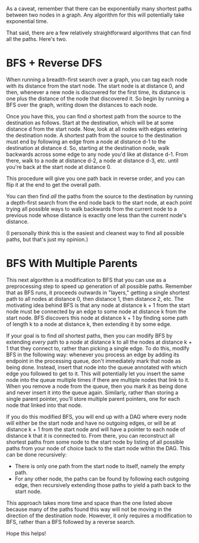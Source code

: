 As a caveat, remember that there can be exponentially many shortest paths between two nodes in a graph.  Any algorithm for this will potentially take exponential time.

That said, there are a few relatively straightforward algorithms that can find all the paths. Here's two.

# BFS + Reverse DFS

When running a breadth-first search over a graph, you can tag each node with its distance from the start node. The start node is at distance 0, and then, whenever a new node is discovered for the first time, its distance is one plus the distance of the node that discovered it. So begin by running a BFS over the graph, writing down the distances to each node.

Once you have this, you can find *a* shortest path from the source to the destination as follows. Start at the destination, which will be at some distance d from the start node. Now, look at all nodes with edges entering the destination node. A shortest path from the source to the destination must end by following an edge from a node at distance d-1 to the destination at distance d. So, starting at the destination node, walk backwards across some edge to any node you'd like at distance d-1. From there, walk to a node at distance d-2, a node at distance d-3, etc. until you're back at the start node at distance 0.

This procedure will give you one path back in reverse order, and you can flip it at the end to get the overall path.

You can then find *all* the paths from the source to the destination by running a depth-first search from the end node back to the start node, at each point trying all possible ways to walk backwards from the current node to a previous node whose distance is exactly one less than the current node's distance.

(I personally think this is the easiest and cleanest way to find all possible paths, but that's just my opinion.)

# BFS With Multiple Parents

This next algorithm is a modification to BFS that you can use as a preprocessing step to speed up generation of all possible paths.  Remember that as BFS runs, it proceeds outwards in "layers," getting a single shortest path to all nodes at distance 0, then distance 1, then distance 2, etc.  The motivating idea behind BFS is that any node at distance k + 1 from the start node must be connected by an edge to some node at distance k from the start node.  BFS discovers this node at distance k + 1 by finding some path of length k to a node at distance k, then extending it by some edge.

If your goal is to find *all* shortest paths, then you can modify BFS by extending *every* path to a node at distance k to all the nodes at distance k + 1 that they connect to, rather than picking a single edge.  To do this, modify BFS in the following way: whenever you process an edge by adding its endpoint in the processing queue, don't immediately mark that node as being done.  Instead, insert that node into the queue annotated with which edge you followed to get to it.  This will potentially let you insert the same node into the queue multiple times if there are multiple nodes that link to it.  When you remove a node from the queue, then you mark it as being done and never insert it into the queue again.  Similarly, rather than storing a single parent pointer, you'll store multiple parent pointers, one for each node that linked into that node.

If you do this modified BFS, you will end up with a DAG where every node will either be the start node and have no outgoing edges, or will be at distance k + 1 from the start node and will have a pointer to each node of distance k that it is connected to.  From there, you can reconstruct all shortest paths from some node to the start node by listing of all possible paths from your node of choice back to the start node within the DAG.  This can be done recursively:

* There is only one path from the start node to itself, namely the empty path.
* For any other node, the paths can be found by following each outgoing edge, then recursively extending those paths to yield a path back to the start node.

This approach takes more time and space than the one listed above because many of the paths found this way will not be moving in the direction of the destination node. However, it only requires a modification to BFS, rather than a BFS followed by a reverse search.

Hope this helps!